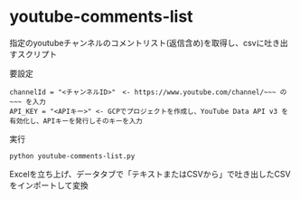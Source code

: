 # youtube-comments-list

指定のyoutubeチャンネルのコメントリスト(返信含め)を取得し、csvに吐き出すスクリプト


要設定
```
channelId = "<チャンネルID>"　<- https://www.youtube.com/channel/~~~ の ~~~ を入力
API_KEY = "<APIキー>" <- GCPでプロジェクトを作成し、YouTube Data API v3 を有効化し、APIキーを発行しそのキーを入力
```

実行
```
python youtube-comments-list.py
```

Excelを立ち上げ、データタブで「テキストまたはCSVから」で吐き出したCSVをインポートして変換
